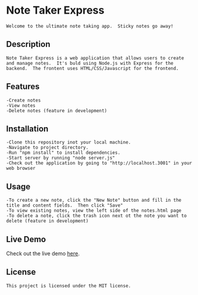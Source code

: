 # Note Taker Express
    Welcome to the ultimate note taking app.  Sticky notes go away!

## Description
    Note Taker Express is a web application that allows users to create and manage notes.  It's buld using Node.js with Express for the backend.  The frontent uses HTML/CSS/Javascript for the frontend.

## Features
    -Create notes
    -View notes
    -Delete notes (feature in development)

## Installation
    -Clone this repository inot your local machine.
    -Navigate to project directory.
    -Run "npm install" to install dependencies.
    -Start server by running "node server.js"
    -Check out the application by going to "http://localhost.3001" in your web browser

## Usage
    -To create a new note, click the "New Note" button and fill in the title and content fields.  Then click "Save"
    -To view existing notes, view the left side of the notes.html page
    -To delete a note, click the trash icon next ot the note you want to delete (feature in development)

## Live Demo

Check out the live demo [here](https://expressnotetaker.onrender.com/notes.html).

## License
    This project is licensed under the MIT license.